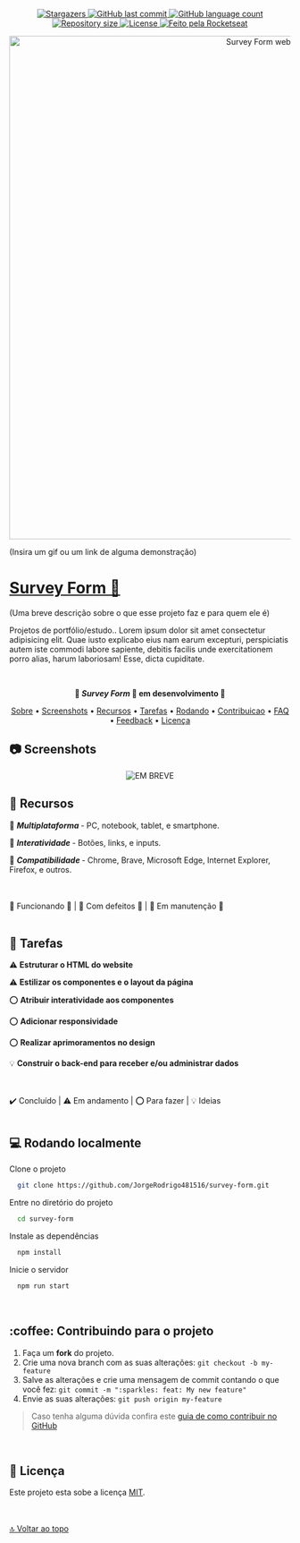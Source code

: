 <p align="center" id="top">
  <a href="https://github.com/JorgeRodrigo481516/survey-form/stargazers">
    <img alt="Stargazers" src="https://img.shields.io/github/stars/JorgeRodrigo481516/survey-form?style=social">
  </a>
  <a href="https://github.com/JorgeRodrigo481516/survey-form/commits/main">
    <img alt="GitHub last commit" src="https://img.shields.io/github/last-commit/JorgeRodrigo481516/survey-form">
  </a>
  <a href="#">
    <img alt="GitHub language count" src="https://img.shields.io/github/languages/count/JorgeRodrigo481516/survey-form?color=3F71FF">
  </a>
  <a href="#">
    <img alt="Repository size" src="https://img.shields.io/github/repo-size/JorgeRodrigo481516/survey-form">
  </a>
  <a href="#">
    <img alt="License" src="https://img.shields.io/badge/license-MIT-blue">
  </a>
  <a href="https://www.linkedin.com/in/jorge-rodrigo-rosario-de-almeida">
    <img alt="Feito pela Rocketseat" src="https://img.shields.io/badge/feito%20por-Jorge%20Rodrigo-1F51FF">
  </a>
</p>


<p align="center">
  <img width="900px" src="https://dev-to-uploads.s3.amazonaws.com/uploads/articles/th5xamgrr6se0x5ro4g6.png" alt="Survey Form website"
</p>

	
(Insira um gif ou um link de alguma demonstração)

	
<a href="#"><h1 id="sobre"> Survey Form 🔗 </h1></a>
 
(Uma breve descrição sobre o que esse projeto faz e para quem ele é)

Projetos de portfólio/estudo.. Lorem ipsum dolor sit amet consectetur adipisicing elit. Quae iusto explicabo eius nam earum excepturi, perspiciatis autem iste commodi labore sapiente, debitis facilis unde exercitationem porro alias, harum laboriosam! Esse, dicta cupiditate.

	
<br>
<p align="center" color="green"><strong> 🚧 <em>Survey Form</em> 🚀 em desenvolvimento  🚧 </strong></p>


<p align="center">
 <a href="#sobre">Sobre</a> •
 <a href="#screenshots">Screenshots</a> •
 <a href="#recursos">Recursos</a> • 
 <a href="#tarefas">Tarefas</a> • 
 <a href="#instalacao">Rodando</a> • 
 <a href="#contribuicao">Contribuicao</a> • 
 <a href="#faq">FAQ</a> • 
 <a href="#feedback">Feedback</a> •
 <a href="#licenca">Licença</a>
</p>


<h2 id="screenshots"> 📷 Screenshots </h2>

<p align="center">
  <img src="https://user-images.githubusercontent.com/79382459/165197949-467ba82c-133f-4539-b4c2-fa75d7927d54.png" alt="EM BREVE"
</p>
	
<br>
<h2 id="recursos"> 🧰 Recursos </h2>

🔶 <strong><em> Multiplataforma </em></strong> - PC, notebook, tablet, e smartphone.

🔸 <strong><em> Interatividade </em></strong> - Botões, links, e inputs.

🔸 <strong><em> Compatibilidade </em></strong> - Chrome, Brave, Microsoft Edge, Internet Explorer, Firefox, e outros.


<br>
<br>
🔷 Funcionando 🔹  |  🔶 Com defeitos 🔸  |  🔺 Em manutenção 🔺
	
<br>
<br>
<h2 id="tarefas"> 📑 Tarefas </h2>

⚠️ <strong> Estruturar o HTML do website </strong>

⚠️ <strong> Estilizar os componentes e o layout da página </strong>

⭕ <strong> Atribuir interatividade aos componentes </strong>

⭕ <strong> Adicionar responsividade </strong>

⭕ <strong> Realizar aprimoramentos no design </strong>

💡 <strong> Construir o back-end para receber e/ou administrar dados </strong>

<br>
<br>
✔️ Concluído  |  ⚠️ Em andamento  |  ⭕ Para fazer  |  💡 Ideias

<br>
<br>
<h2 id="instalacao"> 💻 Rodando localmente </h2>

Clone o projeto

```bash
  git clone https://github.com/JorgeRodrigo481516/survey-form.git
```

Entre no diretório do projeto

```bash
  cd survey-form
```

Instale as dependências

```bash
  npm install
```

Inicie o servidor

```bash
  npm run start
```


<br>
<h2 id="contribuicao"> :coffee: Contribuindo para o projeto </h2>

1. Faça um **fork** do projeto.
2. Crie uma nova branch com as suas alterações: `git checkout -b my-feature`
3. Salve as alterações e crie uma mensagem de commit contando o que você fez: `git commit -m ":sparkles: feat: My new feature"`
4. Envie as suas alterações: `git push origin my-feature`
> Caso tenha alguma dúvida confira este [guia de como contribuir no GitHub](https://www.dataschool.io/how-to-contribute-on-github/)


<br>
<h2 id="licenca"> 📝 Licença </h2>

Este projeto esta sobe a licença [MIT](./LICENSE).

<br><br>[🔝 Voltar ao topo](#top) <br>
